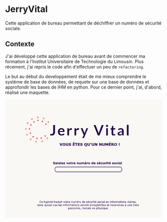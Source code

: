 # JerryVital
Cette application de bureau permettant de déchiffrer un numéro de sécurité sociale.

## Contexte
J'ai développé cette application de bureau avant de commencer ma formation à l'Institut Universitaire de Technologie du Limousin. Plus récement, j'ai repris le code afin d'effectuer un peu de `refactoring`.

Le but au début du developpement était de me mieux comprendre le système de base de données, de requete sur une base de données et approfondir les bases de IHM en python. Pour ce dernier point, j'ai, d'abord, réalisé une maquette.

![Maquette de l'application JerryVital](https://github.com/Jeremod-Dev/JerryVital/blob/main/MaquetteHomePage.png)
